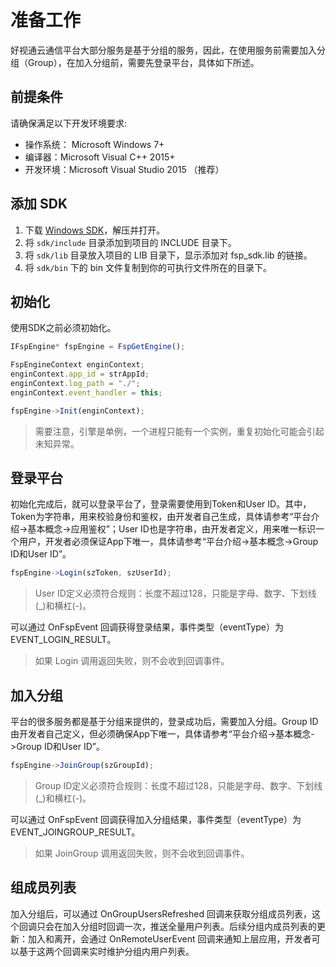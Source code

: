 # 准备工作

好视通云通信平台大部分服务是基于分组的服务，因此，在使用服务前需要加入分组（Group），在加入分组前，需要先登录平台，具体如下所述。

## 前提条件

请确保满足以下开发环境要求:

-   操作系统： Microsoft Windows 7+
-   编译器：Microsoft Visual C++ 2015+
-   开发环境：Microsoft Visual Studio 2015 （推荐）

## 添加 SDK

1.  下载 [Windows SDK](http://paas.hst.com/developer/downloadSDK)，解压并打开。
2.  将 `sdk/include` 目录添加到项目的 INCLUDE 目录下。
3.  将 `sdk/lib` 目录放入项目的 LIB 目录下，显示添加对 fsp_sdk.lib 的链接。 
4.  将 `sdk/bin` 下的 bin 文件复制到你的可执行文件所在的目录下。


## 初始化

使用SDK之前必须初始化。

```js
IFspEngine* fspEngine = FspGetEngine();

FspEngineContext enginContext; 
enginContext.app_id = strAppId;
enginContext.log_path = "./";
enginContext.event_handler = this;

fspEngine->Init(enginContext);
```

> 需要注意，引擎是单例，一个进程只能有一个实例，重复初始化可能会引起未知异常。
 

## 登录平台

初始化完成后，就可以登录平台了，登录需要使用到Token和User ID。其中，Token为字符串，用来校验身份和鉴权，由开发者自己生成，具体请参考“平台介绍->基本概念->应用鉴权”；User ID也是字符串，由开发者定义，用来唯一标识一个用户，开发者必须保证App下唯一，具体请参考“平台介绍->基本概念->Group ID和User ID”。

```js
fspEngine->Login(szToken, szUserId);
```

> User ID定义必须符合规则：长度不超过128，只能是字母、数字、下划线(_)和横杠(-)。

可以通过 OnFspEvent 回调获得登录结果，事件类型（eventType）为 EVENT_LOGIN_RESULT。

> 如果 Login 调用返回失败，则不会收到回调事件。

## 加入分组

平台的很多服务都是基于分组来提供的，登录成功后，需要加入分组。Group ID由开发者自己定义，但必须确保App下唯一，具体请参考“平台介绍->基本概念->Group ID和User ID”。

```js
fspEngine->JoinGroup(szGroupId);
```

> Group ID定义必须符合规则：长度不超过128，只能是字母、数字、下划线(_)和横杠(-)。

可以通过 OnFspEvent 回调获得加入分组结果，事件类型（eventType）为 EVENT_JOINGROUP_RESULT。

> 如果 JoinGroup 调用返回失败，则不会收到回调事件。

## 组成员列表

加入分组后，可以通过 OnGroupUsersRefreshed 回调来获取分组成员列表，这个回调只会在加入分组时回调一次，推送全量用户列表。后续分组内成员列表的更新：加入和离开，会通过 OnRemoteUserEvent 回调来通知上层应用，开发者可以基于这两个回调来实时维护分组内用户列表。

